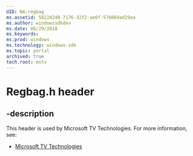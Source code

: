 ```yaml
---
UID: NA:regbag
ms.assetid: 58224248-7176-32f2-ae6f-57666dad29aa
ms.author: windowssdkdev
ms.date: 06/29/2018
ms.keywords: 
ms.prod: windows
ms.technology: windows-sdk
ms.topic: portal
archived: true
tech.root: mstv
---
```


# Regbag.h header


## -description


This header is used by Microsoft TV Technologies. For more information, see:

- [Microsoft TV Technologies](../_mstv)
